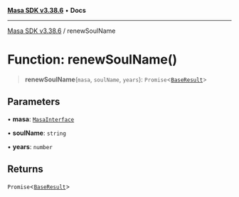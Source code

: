 [**Masa SDK v3.38.6**](../README.md) • **Docs**

***

[Masa SDK v3.38.6](../globals.md) / renewSoulName

# Function: renewSoulName()

> **renewSoulName**(`masa`, `soulName`, `years`): `Promise`\<[`BaseResult`](../interfaces/BaseResult.md)\>

## Parameters

• **masa**: [`MasaInterface`](../interfaces/MasaInterface.md)

• **soulName**: `string`

• **years**: `number`

## Returns

`Promise`\<[`BaseResult`](../interfaces/BaseResult.md)\>
